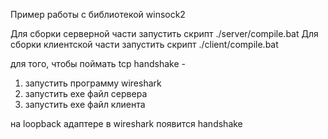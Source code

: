 Пример работы с библиотекой winsock2

Для сборки серверной части запустить скрипт ./server/compile.bat
Для сборки клиентской части запустить скрипт ./client/compile.bat 

для того, чтобы поймать tcp handshake -
1) запустить программу wireshark 
2) запустить exe файл сервера
3) запустить exe файл клиента 

на loopback адаптере в wireshark появится handshake
